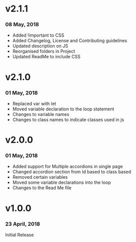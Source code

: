 # v2.1.1
### 08 May, 2018

 - Added !important to CSS
 - Added Changelog, License and Contributing guidelines
 - Updated description on JS
 - Reorganised folders in Project
 - Updated ReadMe to include CSS

# v2.1.0
### 01 May, 2018

 - Replaced var with let
 - Moved variable declaration to the loop statement
 - Changes to variable names
 - Changes to class names to indicate classes used in js

# v2.0.0
### 01 May, 2018

 - Added support for Multiple accordions in single page
 - Changed accordion section from Id based to class based
 - Removed certain variables
 - Moved some variable declarations into the loop
 - Changes to the Read Me file

# v1.0.0
### 23 April, 2018
Initial Release
